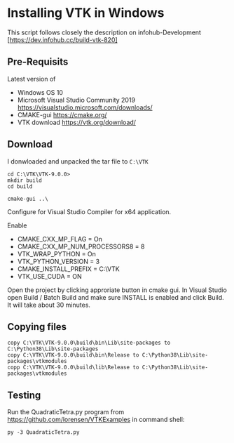 # Installing VTK in Windows

This script follows closely the description on infohub-Development [https://dev.infohub.cc/build-vtk-820]

## Pre-Requisits
Latest version of
* Windows OS 10
* Microsoft Visual Studio Community 2019 https://visualstudio.microsoft.com/downloads/
* CMAKE-gui https://cmake.org/
* VTK download https://vtk.org/download/

## Download
I donwloaded and unpacked the tar file to ```C:\VTK```

```
cd C:\VTK\VTK-9.0.0>
mkdir build
cd build
```

```
cmake-gui ..\
```

Configure for Visual Studio Compiler for x64 application.

Enable
* CMAKE_CXX_MP_FLAG = On
* CMAKE_CXX_MP_NUM_PROCESSORS8 = 8
* VTK_WRAP_PYTHON = On
* VTK_PYTHON_VERSION = 3
* CMAKE_INSTALL_PREFIX = C:\VTK
* VTK_USE_CUDA = ON

Open the project by clicking approriate button in cmake gui.
In Visual Studio open Build / Batch Build and make sure INSTALL is enabled and click Build.
It will take about 30 minutes.

## Copying files
```
copy C:\VTK\VTK-9.0.0\build\bin\Lib\site-packages to C:\Python38\Lib\site-packages
copy C:\VTK\VTK-9.0.0\build\bin\Release to C:\Python38\Lib\site-packages\vtkmodules
copp C:\VTK\VTK-9.0.0\build\lib\Release to C:\Python38\Lib\site-packages\vtkmodules
```

## Testing
Run the QuadraticTetra.py program from https://github.com/lorensen/VTKExamples in command shell:
```
py -3 QuadraticTetra.py
```
